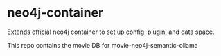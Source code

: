 # neo4j-container

Extends official neo4j container to set up config, plugin, and data space.

This repo contains the movie DB for movie-neo4j-semantic-ollama

